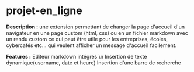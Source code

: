 # projet-en_ligne
**Description :** une extension permettant de changer la page d'accueil d'un navigateur en une page custom (html, css) ou en un fichier markdown avec un rendu custom ce qui peut être utile pour les entreprises, écoles, cybercafés etc... qui veulent afficher un message d'accueil facilement.

**Features :** Editeur markdown intégrés \n
Insertion de texte dynamique(username, date et heure)
Insertion d'une barre de recherche

